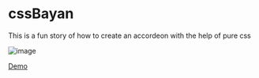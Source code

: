 # cssBayan

This is a fun story of how to create an accordeon with the help of pure css

![image](https://github.com/ElenaSinelle/cssBayan/assets/101037145/87e3a6e3-7b34-40d1-a7d7-eb5ae07f22ce)

[Demo](https://elenasinelle.github.io/cssBayan/)

